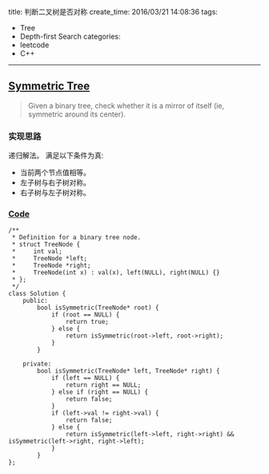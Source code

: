 title: 判断二叉树是否对称
create_time: 2016/03/21 14:08:36
tags:
- Tree
- Depth-first Search
categories:
- leetcode
- C++

---
## [Symmetric Tree](https://leetcode.com/problems/symmetric-tree/)
> Given a binary tree, check whether it is a mirror of itself (ie, symmetric around its center).

### 实现思路
递归解法。
满足以下条件为真:
- 当前两个节点值相等。
- 左子树与右子树对称。
- 右子树与左子树对称。

### [Code](https://github.com/Finalcheat/leetcode/blob/master/src/Symmetric-Tree.cpp)
```
/**
 * Definition for a binary tree node.
 * struct TreeNode {
 *     int val;
 *     TreeNode *left;
 *     TreeNode *right;
 *     TreeNode(int x) : val(x), left(NULL), right(NULL) {}
 * };
 */
class Solution {
    public:
        bool isSymmetric(TreeNode* root) {
            if (root == NULL) {
                return true;
            } else {
                return isSymmetric(root->left, root->right);
            }
        }
        
    private:
        bool isSymmetric(TreeNode* left, TreeNode* right) {
            if (left == NULL) {
                return right == NULL;
            } else if (right == NULL) {
                return false;
            }
            if (left->val != right->val) {
                return false;
            } else {
                return isSymmetric(left->left, right->right) && isSymmetric(left->right, right->left);
            }
        }
};
```
